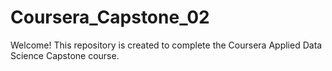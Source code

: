 # Coursera_Capstone_02

Welcome! This repository is created to complete the Coursera Applied Data Science Capstone course.
